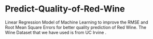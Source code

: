 # Predict-Quality-of-Red-Wine

Linear Regression Model of Machine Learning to improve the RMSE and Root Mean Square Errors for better quality prediction of Red Wine. The Wine Dataset that we have used is from UC Irvine . 
